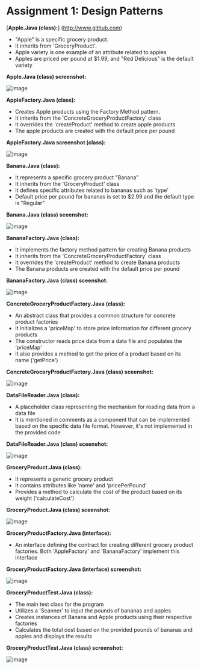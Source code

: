 # Assignment 1: Design Patterns
[__Apple.Java (class):__] (http://www.github.com)
- "Apple" is a specific grocery product. 
- It inherits from 'GroceryProduct'. 
- Apple variety is one example of an attribute related to apples 
- Apples are priced per pound at $1.99, and "Red Delicious" is the default variety

__Apple.Java (class) screenshot:__ 

![image](https://github.com/Muji90/Assignment-1/assets/145510715/6717da24-f179-4a6f-8efd-a12953badcb7)

__AppleFactory.Java (class):__
- Creates Apple products using the Factory Method pattern.
- It inherits from the 'ConcreteGroceryProductFactory' class
- It overrides the 'createProduct' method to create apple products
- The apple products are created with the default price per pound

__AppleFactory.Java screenshot (class):__ 

![image](https://github.com/Muji90/Assignment-1/assets/145510715/5cc9bb9d-4bf8-4a7f-bce9-932a300466dc)

__Banana.Java (class):__
- It represents a specific grocery product "Banana"
- It inherits from the 'GroceryProduct' class
- It defines specific attributes related to bananas such as 'type'
- Default price per pound for bananas is set to $2.99 and the default type is "Regular"

__Banana.Java (class) sceenshot:__

![image](https://github.com/Muji90/Assignment-1/assets/145510715/0ec3178d-f78a-40f5-9625-fc099c38fabd)

__BananaFactory.Java (class):__
- It implements the factory method pattern for creating Banana products
- It inherits from the 'ConcreteGroceryProductFactory' class
- It overrides the 'createProduct' method to create Banana products
- The Banana products are created with the default price per pound

__BananaFactory.Java (class) sceenshot:__

![image](https://github.com/Muji90/Assignment-1/assets/145510715/a7a583dc-0fd2-4a91-a61e-f21d69bba4b9)

__ConcreteGroceryProductFactory.Java (class):__

- An abstract class that provides a common structure for concrete product factories
- It initializes a 'priceMap' to store price information for different grocery products
- The constructor reads price data from a data file and populates the 'priceMap'
- It also provides a method to get the price of a product based on its name ('getPrice')

__ConcreteGroceryProductFactory.Java (class) sceenshot:__ 

![image](https://github.com/Muji90/Assignment-1/assets/145510715/3ec786fd-cf2c-4fe6-b233-37c8d25aca20)

__DataFileReader.Java (class):__

- A placeholder class representing the mechanism for reading data from a data file
- It is mentioned in comments as a component that can be implemented based on the specific data file format. However, it's not implemented in the provided code

__DataFileReader.Java (class) sceenshot:__

![image](https://github.com/Muji90/Assignment-1/assets/145510715/14c6a86d-c1d5-4a93-ac96-f49ede022937)

__GroceryProduct.Java (class):__

- It represents a generic grocery product
- It contains attributes like 'name' and 'pricePerPound'
- Provides a method to calculate the cost of the product based on its weight ('calculateCost')

__GroceryProduct.Java (class) sceenshot:__  

![image](https://github.com/Muji90/Assignment-1/assets/145510715/d5a8f9c4-a4da-4070-9944-1fb617d87e52)

__GroceryProductFactory.Java (interface):__

- An interface defining the contract for creating different grocery product factories. Both 'AppleFactory' and 'BananaFactory' implement this interface

__GroceryProductFactory.Java (interface) screenshot:__

![image](https://github.com/Muji90/Assignment-1/assets/145510715/990bdc09-b41a-4660-8935-351d8738c3fd)

__GroceryProductTest.Java (class):__

- The main test class for the program
- Utilizes a 'Scanner' to input the pounds of bananas and apples
- Creates instances of Banana and Apple products using their respective factories
- Calculates the total cost based on the provided pounds of bananas and apples and displays the results

__GroceryProductTest.Java (class) screenshot:__

![image](https://github.com/Muji90/Assignment-1/assets/145510715/d2b2c0f7-64cd-4fc4-8bd3-c4b634ba946b)

